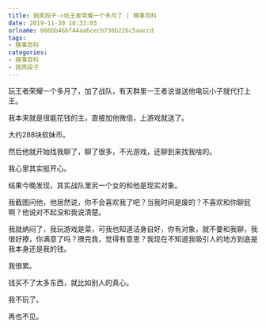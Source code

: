 ```yaml
---
title: 搞笑段子->玩王者荣耀一个多月了 | 糗事百科
date: 2019-11-30 18:33:03
urlname: 086bb46bf44aa6cecb736b226c5aaccd
tags: 
- 糗事百科
categories:
- 糗事百科
- 搞笑段子
---
```

玩王者荣耀一个多月了，加了战队，有天群里一王者说谁送他电玩小子就代打上王。

我本来就是很能花钱的主，直接加他微信，上游戏就送了。

大约288块软妹币。

然后他就开始找我聊了，聊了很多，不光游戏，还聊到来找我啥的。

我心里其实挺开心。

结果今晚发现，其实战队里另一个女的和他是现实对象。

我截图问他，他居然说，你不会喜欢我了吧？当我时间是废的？不喜欢和你聊屁啊？他说对不起没和我说清楚。

我就纳闷了，我玩游戏是菜，可我也知道洁身自好，你有对象，就不要和我聊，我很好撩，你满意了吗？撩完我，觉得有意思？我现在不知道我吸引人的地方到底是我本身还是我的钱。

我很累。

钱买不了太多东西，就比如别人的真心。

我不玩了。

再也不见。


